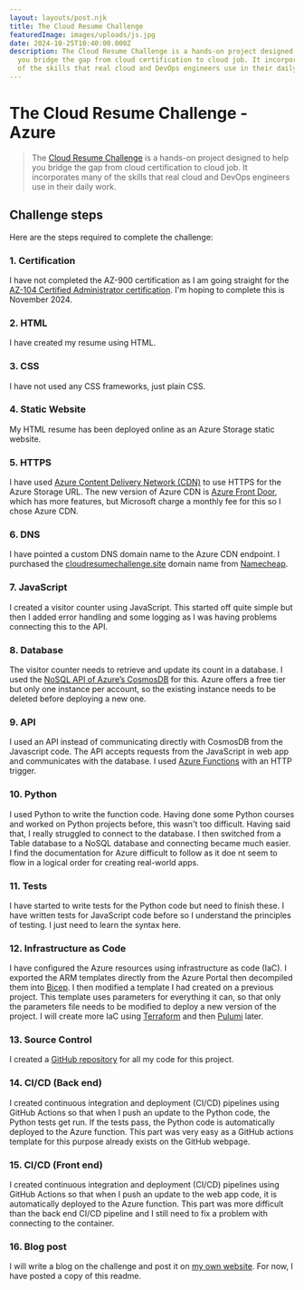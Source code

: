 ```yaml
---
layout: layouts/post.njk
title: The Cloud Resume Challenge
featuredImage: images/uploads/js.jpg
date: 2024-10-25T10:40:00.000Z
description: The Cloud Resume Challenge is a hands-on project designed to help
  you bridge the gap from cloud certification to cloud job. It incorporates many
  of the skills that real cloud and DevOps engineers use in their daily work.
---
```

# The Cloud Resume Challenge - Azure

> The [Cloud Resume Challenge](https://cloudresumechallenge.dev/docs/the-challenge/azure/) is a hands-on project designed to help you bridge the gap from cloud certification to cloud job. It incorporates many of the skills that real cloud and DevOps engineers use in their daily work.

## Challenge steps

Here are the steps required to complete the challenge:

### 1. Certification
I have not completed the AZ-900 certification as I am going straight for the [AZ-104 Certified Administrator certification](https://learn.microsoft.com/en-us/credentials/certifications/azure-administrator/?practice-assessment-type=certification). I'm hoping to complete this is November 2024.

### 2. HTML
I have created my resume using HTML.

### 3. CSS
I have not used any CSS frameworks, just plain CSS.

### 4. Static Website
My HTML resume has been deployed online as an Azure Storage static website.

### 5. HTTPS
I have used [Azure Content Delivery Network (CDN)](https://azure.microsoft.com/en-us/products/cdn) to use HTTPS for the Azure Storage URL. The new version of Azure CDN is [Azure Front Door](https://azure.microsoft.com/en-gb/products/frontdoor), which has more features, but Microsoft charge a monthly fee for this so I chose Azure CDN.

### 6. DNS
I have pointed a custom DNS domain name to the Azure CDN endpoint. I purchased the [cloudresumechallenge.site](https://cloudresumechallenge.site) domain name from [Namecheap](https://www.namecheap.com).

### 7. JavaScript
I created a visitor counter using JavaScript. This started off quite simple but then I added error handling and some logging as I was having problems connecting this to the API.

### 8. Database
The visitor counter needs to retrieve and update its count in a database. I used the [NoSQL API of Azure’s CosmosDB](https://learn.microsoft.com/en-us/azure/cosmos-db/nosql) for this. Azure offers a free tier but only one instance per account, so the existing instance needs to be deleted before deploying a new one.

### 9. API
I used an API instead of communicating directly with CosmosDB from the Javascript code. The API accepts requests from the JavaScript in web app and communicates with the database. I used [Azure Functions](https://learn.microsoft.com/en-us/azure/azure-functions) with an HTTP trigger.

### 10.  Python
I used Python to write the function code. Having done some Python courses and worked on Python projects before, this wasn't too difficult. Having said that, I really struggled to connect to the database. I then switched from a Table database to a NoSQL database and connecting became much easier. I find the documentation for Azure difficult to follow as it doe nt seem to flow in a logical order for creating real-world apps.

### 11.  Tests
I have started to write tests for the Python code but need to finish these. I have written tests for JavaScript code before so I understand the principles of testing. I just need to learn the syntax here.

### 12.  Infrastructure as Code
I have configured the Azure resources using infrastructure as code (IaC). I exported the ARM templates directly from the Azure Portal then decompiled them into [Bicep](https://learn.microsoft.com/en-us/azure/azure-resource-manager/bicep/overview?tabs=bicep). I then modified a template I had created on a previous project. This template uses parameters for everything it can, so that only the parameters file needs to be modified to deploy a new version of the project. I will create more IaC using [Terraform](https://www.terraform.io) and then [Pulumi](https://www.pulumi.com) later.

### 13.  Source Control
I created a [GitHub repository](https://github.com/alandavidhenry/cloud-resume-challenge) for all my code for this project.

### 14.  CI/CD (Back end)
I created continuous integration and deployment (CI/CD) pipelines using GitHub Actions so that when I push an update to the Python code, the Python tests get run. If the tests pass, the Python code is automatically deployed to the Azure function. This part was very easy as a GitHub actions template for this purpose already exists on the GitHub webpage. 

### 15.  CI/CD (Front end)
I created continuous integration and deployment (CI/CD) pipelines using GitHub Actions so that when I push an update to the web app code, it is automatically deployed to the Azure function. This part was more difficult than the back end CI/CD pipeline and I still need to fix a problem with connecting to the container.

### 16.  Blog post
I will write a blog on the challenge and post it on [my own website](https://alan-henry.co.uk/). For now, I have posted a copy of this readme.
